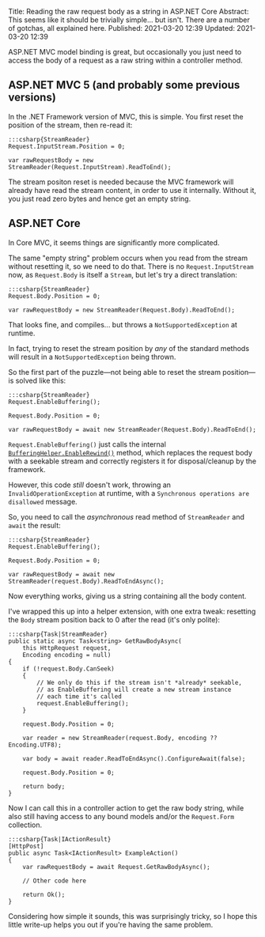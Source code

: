 Title: Reading the raw request body as a string in ASP.NET Core
Abstract: This seems like it should be trivially simple... but isn't. There are a number of gotchas, all explained here.
Published: 2021-03-20 12:39
Updated: 2021-03-20 12:39

ASP.NET MVC model binding is great, but occasionally you just need to access the body of a request as a raw string within a controller method.

## ASP.NET MVC 5 (and probably some previous versions)

In the .NET Framework version of MVC, this is simple. You first reset the position of the stream, then re-read it:

    :::csharp{StreamReader}
    Request.InputStream.Position = 0;

    var rawRequestBody = new StreamReader(Request.InputStream).ReadToEnd();

The stream positon reset is needed because the MVC framework will already have read the stream content, in order to use it internally. Without it, you just read zero bytes and hence get an empty string.

## ASP.NET Core

In Core MVC, it seems things are significantly more complicated.

The same "empty string" problem occurs when you read from the stream without resetting it, so we need to do that. There is no `Request.InputStream` now, as `Request.Body` is itself a `Stream`, but let's try a direct translation:

    :::csharp{StreamReader}
    Request.Body.Position = 0;

    var rawRequestBody = new StreamReader(Request.Body).ReadToEnd();

That looks fine, and compiles... but throws a `NotSupportedException` at runtime.

In fact, trying to reset the stream position by _any_ of the standard methods will result in a `NotSupportedException` being thrown.

So the first part of the puzzle—not being able to reset the stream position—is solved like this:

    :::csharp{StreamReader}
    Request.EnableBuffering();

    Request.Body.Position = 0;

    var rawRequestBody = await new StreamReader(Request.Body).ReadToEnd();

`Request.EnableBuffering()` just calls the internal [`BufferingHelper.EnableRewind()`](https://source.dot.net/#Microsoft.AspNetCore.Http/Internal/BufferingHelper.cs,14) method, which replaces the request body with a seekable stream and correctly registers it for disposal/cleanup by the framework.

However, this code _still_ doesn't work, throwing an `InvalidOperationException` at runtime, with a `Synchronous operations are disallowed` message.

So, you need to call the _asynchronous_ read method of `StreamReader` and `await` the result:

    :::csharp{StreamReader}
    Request.EnableBuffering();

    Request.Body.Position = 0;

    var rawRequestBody = await new StreamReader(request.Body).ReadToEndAsync();

Now everything works, giving us a string containing all the body content. 

I've wrapped this up into a helper extension, with one extra tweak: resetting the `Body` stream position back to 0 after the read (it's only polite):

    :::csharp{Task|StreamReader}
    public static async Task<string> GetRawBodyAsync(
        this HttpRequest request,
        Encoding encoding = null)
    {
        if (!request.Body.CanSeek)
        {
            // We only do this if the stream isn't *already* seekable,
            // as EnableBuffering will create a new stream instance
            // each time it's called
            request.EnableBuffering();
        }

        request.Body.Position = 0;

        var reader = new StreamReader(request.Body, encoding ?? Encoding.UTF8);

        var body = await reader.ReadToEndAsync().ConfigureAwait(false);

        request.Body.Position = 0;

        return body;
    }

Now I can call this in a controller action to get the raw body string, while also still having access to any bound models and/or the `Request.Form` collection.

    :::csharp{Task|IActionResult}
    [HttpPost]
    public async Task<IActionResult> ExampleAction()
    {
        var rawRequestBody = await Request.GetRawBodyAsync();

        // Other code here

        return Ok();
    }

Considering how simple it sounds, this was surprisingly tricky, so I hope this little write-up helps you out if you're having the same problem.